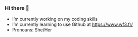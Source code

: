 ### Hi there 👋
* I’m currently working on my coding skills
* I’m currently learning to use Github at https://www.wf3.fr/
* Pronouns: She/Her
<!--
**lcgonline/lcgonline** is a ✨ _special_ ✨ repository because its `README.md` (this file) appears on your GitHub profile.

Here are some ideas to get you started:

- 🔭 I’m currently working on my coding skills
- 🌱 I’m currently learning to use Github at [Github](https://www.wf3.fr/)
- 😄 Pronouns: She/Her
-->
